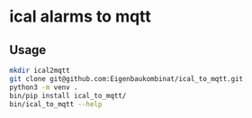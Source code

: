 # ical alarms to mqtt

## Usage


```bash
mkdir ical2mqtt
git clone git@github.com:Eigenbaukombinat/ical_to_mqtt.git
python3 -m venv .
bin/pip install ical_to_mqtt/
bin/ical_to_mqtt --help
```

